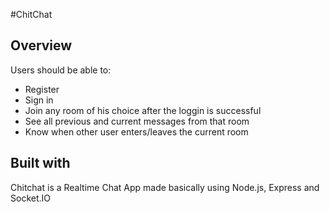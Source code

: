 #ChitChat

## Overview

Users should be able to:

- Register
- Sign in
- Join any room of his choice after the loggin is successful
- See all previous and current messages from that room
- Know when other user enters/leaves the current room

## Built with

Chitchat is a Realtime Chat App made basically using Node.js, Express and Socket.IO

